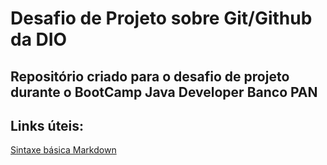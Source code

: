 # Desafio de Projeto sobre Git/Github da DIO

## Repositório criado para o desafio de projeto durante o BootCamp Java Developer Banco PAN

## Links úteis:
[Sintaxe básica Markdown](https://www.markdownguide.org/basic-syntax/)
